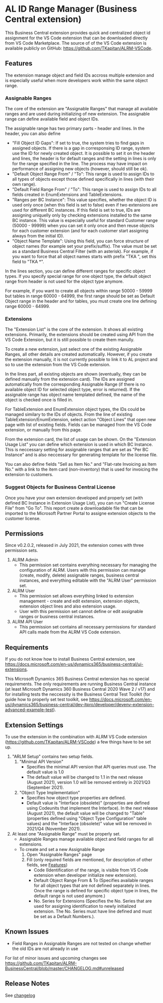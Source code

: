 # AL ID Range Manager (Business Central extension)

This Business Central extension provides quick and centralized object id assignment for the VS Code extension that can be downloaded directly from VS Code Marketplace. The source of of the VS Code extension is available publicly on GitHub: <https://github.com/TKapitan/ALRM-VSCode>.

## Features

The extension manage object and field IDs accross multiple extension and is especially useful when more developers work within the same object range.

### Assignable Ranges

The core of the extension are "Assignable Ranges" that manage all available ranges and are used during initializing of new extension. The assignable range can define available field and object IDs.

The assignable range has two primary parts - header and lines. In the header, you can also define

- "Fill Object ID Gaps": If set to true, the system tries to find gaps in assigned objects. If there is a gap in corresponsing ID range, system use the ID for newly created object. It is possible to set it on the header and lines, the header is for default ranges and the setting in lines is only for the range specified in the line. The process may have impact on performance of assigning new objects (however, should still be ok).
- "Default Object Range From" / "To": This range is used to assign IDs to all types of objects except those defined specifically in lines (with their own range).
- "Default Field Range From" / "To": This range is used to assign IDs to all fields created in EnumExtensions and TableExtensions.
- "Ranges per BC Instance": This value specifies, whether the object ID is used only once (when this field is set to false) even if two extensions are used for different BC instances. If this field is set to true, IDs are assigning uniquelly only by checking extensions installed to the same BC instance. This value is especially useful for standard Customer range (50000 - 99999) when you can set it only once and then reuse objects for each customer extension (and for each customer start assigning always from the initial ID).
- "Object Name Template": Using this field, you can force structure of object names (for example set your prefix/suffix). The value must be set as a standard Business Central Filter (with an asterisk). For example, if you want to force that all object names starts with prefix "TKA ", set this field to "TKA *".

In the lines section, you can define different ranges for specific object types. If you specify special range for one object type, the default object range from header is not used for the object type anymore.

For example, if you want to create all objects within range 50000 - 59999 but tables in range 60000 - 64999, the first range should be set as Default Object range in the header and for tables, you must create one line defining range 60000 - 64999.

### Extensions

The "Extension List" is the core of the extension. It shows all existing extensions. Primarily, the extensions should be created using API from the VS Code Extension, but it is still possible to create them manully.

To create a new extension, just select one of the existing Assignable Ranges, all other details are created automatically. However, if you create the extension manually, it is not currently possible to link it to AL project and so to use the extension from the VS Code extension.

In the lines part, all existing objects are shown (eventually, they can be defined manually from the extension card). The IDs are assigned automatically from the corresponding Assignable Range (if there is no available object ID for selected object type, error is returned). If the assignable range has object name templated defined, the name of the object is checked once is filled in.

For TableExtension and EnumExtension object types, the IDs could be managed similary to the IDs of objects. From the line of existing TableExtension/EnumExtension, select action "Object Lines" that open new page with list of existing fields. Fields can be managed from the VS Code extension, or manually from this page.

From the extension card, the list of usage can be shown. On the "Extension Usage List" you can define which extension is used in which BC Instance. This is neccessary setting for assignable ranges that are set as "Per BC Instance" and is also neccessary for generating template for the license file.

You can also define fields "Sell as Item No." and "Flat-rate Invoicing as Item No." with a link to the item card (non-inventory) that is used for invoicing the extension to customers.

### Suggest Objects for Business Central License

Once you have your own extension developed and properly set (with defined BC Instance in Extension Usage List), you can run "Create License File" from "Go To". This report create a downloadable file that can be imported to the Microsoft Partner Portal to assigne extension objects to the customer license.

## Permissions

Since v0.2.0.2, released in July 2021, the extension comes with three permission sets.

1) ALRM Admin
    - This permission set contains everything necessary for managing the configuration of ALRM.
    Users with this permission can manage (create, modify, delete) assignable ranges, business central instances, and everything editable with the "ALRM User" permission set.
2) ALRM User
    - This permission set allows everything linked to extension management - create and edit extension, extension objects, extension object lines and also extension usage.
    - User with this permission set cannot define or edit assignable ranges or business central instances.
3) ALRM API User
    - This permission set contains all necessary permissions for standard API calls made from the ALRM VS Code extension.

## Requirements

If you do not know how to install Business Central extension, see <https://docs.microsoft.com/en-us/dynamics365/business-central/ui-extensions>.

This Microsoft Dynamics 365 Business Central extension has no special requirements. The only requirements are running Business Central instance (at least Microsoft Dynamics 360 Business Central 2020 Wave 2 / v17) and for installing tests the neccessity is the Business Central Test Toolkit (for guide how to properly set test toolkit, see <https://docs.microsoft.com/en-us/dynamics365/business-central/dev-itpro/developer/devenv-extension-advanced-example-test>).

## Extension Settings

To use the extension in the combination with ALRM VS Code extension (<https://github.com/TKapitan/ALRM-VSCode>) a few things have to be set up.

1. "ARLM Setup" contains two setup fields.
    1. "Minimal API Version"
        - Specifies the minimal API version that API queries must use. The default value is 1.0
        - The default value will be changed to 1.1 in the next release (August 2021), version 1.0 will be removed entirely in 2021/Q3 (September 2021).
    2. "Object Type Implementation"
        - Specifies how object type properties are defined.
        - Default value is "Interface (obsolete)" (properties are defined using Codeunits that implement the Interface). In the next release (August 2021), the default value will be changed to "Table" (properties defined using "Object Type Configuration" table values) and the "Interface (obsolete)" value will be removed in 2021/Q4 (November 2021).
2. At least one "Assignable Range" must be properly set.
    - Assignable Ranges manage available object and field ranges for all extensions.
    - To create and set a new Assignable Range
        1. Open "Assignable Ranges" page
        2. Fill (only required fields are mentioned, for description of other fields, see [Features](##Features))
            - Code (Identification of the range, is visible from VS Code extension when developer initialize new extension).
            - Default Object Range From & To (Specifies available ranges for all object types that are not defined separately in lines. Once the range is defined for specific object type in lines, the default range is not used anymore.)
            - No. Series for Extensions (Specifies the No. Series that are used for assigning identification to newly initialized extension. The No. Series must have line defined and must be set as a Default Numbers.).

## Known Issues

- Field Ranges in Assignable Ranges are not tested on change whether the old IDs are not already in use

For list of minor issues and upcoming changes see <https://github.com/TKapitan/ALRM-BusinessCentral/blob/master/CHANGELOG.md#unreleased>

## Release Notes

See [changelog](https://github.com/TKapitan/ALRM-BusinessCentral/blob/master/CHANGELOG.md)
